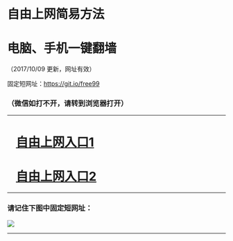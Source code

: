 ﻿# 自由上网简易方法

# 电脑、手机一键翻墙

（2017/10/09 更新，网址有效）

固定短网址：https://git.io/free99

### （微信如打不开，请转到浏览器打开）


***





# &nbsp;&nbsp; <a href="http://ft1388215600.fwq-tz-1001.info/fwqtz01.html?t=100900121333 " target="_blank">自由上网入口1</a>
# &nbsp;&nbsp; <a href="http://ft1162132249.fwq-tz-1002.info/fwqtz02.html?t=100900130087 " target="_blank">自由上网入口2</a>
***

### 请记住下图中固定短网址：

<img src="https://s3-us-west-2.amazonaws.com/fwq-1001/yjfq-20170905okok.png" /> 


***

